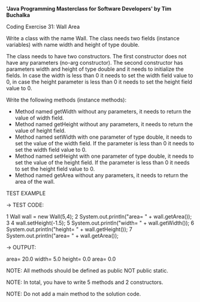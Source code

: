 **'Java Programming Masterclass for Software Developers' by Tim Buchalka**

Coding Exercise 31: Wall Area


Write a class with the name Wall. The class needs two fields (instance variables) with name width and height of type double.

The class needs to have two constructors. The first constructor does not have any parameters (no-arg constructor). The second constructor has parameters width and height of type double and it needs to initialize the fields. In case the width is less than 0 it needs to set the width field value to 0, in case the height parameter is less than 0 it needs to set the height field value to 0.

Write the following methods (instance methods):
* Method named getWidth without any parameters, it needs to return the value of width field.
* Method named getHeight without any parameters, it needs to return the value of height field.
* Method named setWidth with one parameter of type double, it needs to set the value of the width field. If the parameter is less than 0 it needs to set the width field value to 0.
* Method named setHeight with one parameter of type double, it needs to set the value of the height field. If the parameter is less than 0 it needs to set the height field value to 0.
* Method named getArea without any parameters, it needs to return the area of the wall.


TEST EXAMPLE

→ TEST CODE:

1 Wall wall = new Wall(5,4);
2 System.out.println("area= " + wall.getArea());
3
4 wall.setHeight(-1.5);
5 System.out.println("width= " + wall.getWidth());
6 System.out.println("height= " + wall.getHeight());
7 System.out.println("area= " + wall.getArea());

→ OUTPUT:

area= 20.0
width= 5.0
height= 0.0
area= 0.0


NOTE: All methods should be defined as public NOT public static.

NOTE: In total, you have to write 5 methods and 2 constructors.

NOTE: Do not add a main method to the solution code.